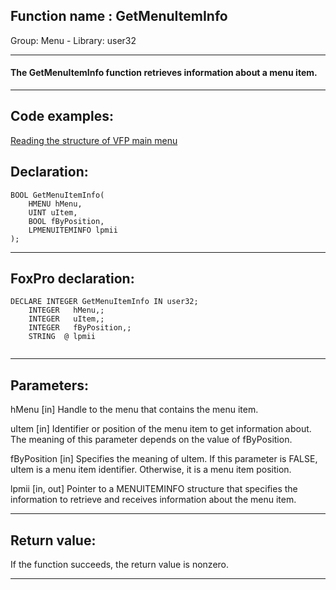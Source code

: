 
## Function name : GetMenuItemInfo
Group: Menu - Library: user32    
***  


#### The GetMenuItemInfo function retrieves information about a menu item.
***  


## Code examples:
[Reading the structure of VFP main menu](../../samples/sample_337.md)  

## Declaration:
```foxpro  
BOOL GetMenuItemInfo(
	HMENU hMenu,
	UINT uItem,
	BOOL fByPosition,
	LPMENUITEMINFO lpmii
);  
```  
***  


## FoxPro declaration:
```foxpro  
DECLARE INTEGER GetMenuItemInfo IN user32;
	INTEGER   hMenu,;
	INTEGER   uItem,;
	INTEGER   fByPosition,;
	STRING  @ lpmii
  
```  
***  


## Parameters:
hMenu
[in] Handle to the menu that contains the menu item. 

uItem
[in] Identifier or position of the menu item to get information about. The meaning of this parameter depends on the value of fByPosition. 

fByPosition
[in] Specifies the meaning of uItem. If this parameter is FALSE, uItem is a menu item identifier. Otherwise, it is a menu item position. 

lpmii
[in, out] Pointer to a MENUITEMINFO structure that specifies the information to retrieve and receives information about the menu item.  
***  


## Return value:
If the function succeeds, the return value is nonzero.  
***  

